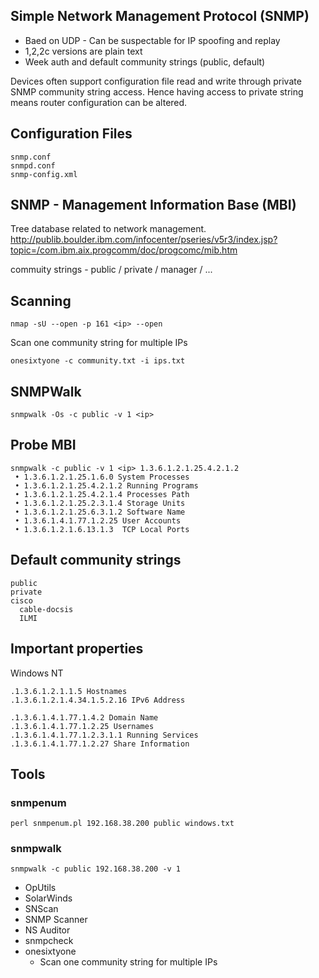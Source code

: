 ## Simple Network Management Protocol (SNMP)

- Baed on UDP - Can be suspectable for IP spoofing and replay
- 1,2,2c versions are plain text
- Week auth and default community strings (public, default)

Devices often support configuration file read and write through private SNMP community string access. Hence having access to private string means router configuration can be altered.

## Configuration Files
```
snmp.conf
snmpd.conf
snmp-config.xml
```

## SNMP - Management Information Base (MBI)

Tree database related to network management.
http://publib.boulder.ibm.com/infocenter/pseries/v5r3/index.jsp?topic=/com.ibm.aix.progcomm/doc/progcomc/mib.htm

commuity strings - public / private / manager / ...

## Scanning
```
nmap -sU --open -p 161 <ip> --open
```
Scan one community string for multiple IPs
```
onesixtyone -c community.txt -i ips.txt
```
## SNMPWalk
```
snmpwalk -Os -c public -v 1 <ip>
```

## Probe MBI
```
snmpwalk -c public -v 1 <ip> 1.3.6.1.2.1.25.4.2.1.2
 • 1.3.6.1.2.1.25.1.6.0 System Processes
 • 1.3.6.1.2.1.25.4.2.1.2 Running Programs
 • 1.3.6.1.2.1.25.4.2.1.4 Processes Path
 • 1.3.6.1.2.1.25.2.3.1.4 Storage Units
 • 1.3.6.1.2.1.25.6.3.1.2 Software Name
 • 1.3.6.1.4.1.77.1.2.25 User Accounts
 • 1.3.6.1.2.1.6.13.1.3	 TCP Local Ports
```

## Default community strings
```
public
private
cisco
  cable-docsis
  ILMI
```

## Important properties
Windows NT
```
.1.3.6.1.2.1.1.5 Hostnames
.1.3.6.1.2.1.4.34.1.5.2.16 IPv6 Address

.1.3.6.1.4.1.77.1.4.2 Domain Name
.1.3.6.1.4.1.77.1.2.25 Usernames
.1.3.6.1.4.1.77.1.2.3.1.1 Running Services
.1.3.6.1.4.1.77.1.2.27 Share Information
```

## Tools

### snmpenum
```
perl snmpenum.pl 192.168.38.200 public windows.txt
```

### snmpwalk
```
snmpwalk -c public 192.168.38.200 -v 1
```

- OpUtils
- SolarWinds
- SNScan
- SNMP Scanner
- NS Auditor
- snmpcheck
- onesixtyone
  - Scan one community string for multiple IPs
